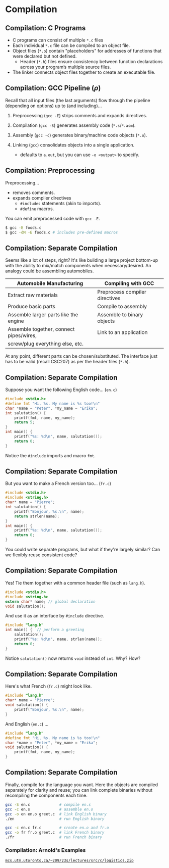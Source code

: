 # Compilation

## Compilation: C Programs

- C programs can consist of multiple `*.c` files
- Each individual `*.c` file can be compiled to an object file.
- Object files (`*.o`) contain "placeholders" for addresses of functions that were declared but not defined.
  - Header (`*.h`) files ensure consistency between function
    declarations across your program’s multiple source files.
- The linker connects object files together to create an
  executable file.

## Compilation: GCC Pipeline ($\rho$)

Recall that all input files (the last arguments) flow through the pipeline (depending on options) up to (and including)...

1. Preprocessing (`gcc -E`) strips comments and expands directives.
2. Compilation (`gcc -S`) generates assembly code (`*.s`/`*.asm`).
3. Assembly (`gcc -c`) generates binary/machine code objects (`*.o`).
4. Linking (`gcc`) consolidates objects into a single application.

   - defaults to `a.out`, but you can use `-o <output>` to specify.

## Compilation: Preprocessing

Preprocessing...

- removes comments.
- expands compiler directives
  - `#includes` statements (akin to imports).
  - `#define` macros.

You can emit preprocessed code with `gcc -E`.

```sh
$ gcc -E foods.c
$ gcc -dM -E foods.c # includes pre-defined macros
```

## Compilation: Separate Compilation

Seems like a lot of steps, right? It's like building a large project bottom-up with the ability to mix/match components when necessary/desired. An analogy could be assembling automobiles.

| Automobile Manufacturing                | Compiling with GCC             |
| --------------------------------------- | ------------------------------ |
| Extract raw materials                   | Preprocess compiler directives |
| Produce basic parts                     | Compile to assembly            |
| Assemble larger parts like the engine   | Assemble to binary objects     |
| Assemble together, connect pipes/wires, | Link to an application         |
| screw/plug everything else, etc.        |                                |

At any point, different parts can be chosen/substituted. The interface just has to be valid (recall CSC207) as per the header files (`*.h`).

## Compilation: Separate Compilation

Suppose you want the following English code... (`en.c`)

```c
#include <stdio.h>
#define fmt "Hi, %s. My name is %s too!\n"
char *name = "Peter", *my_name = "Erika";
int salutation() {
    printf(fmt, name, my_name);
    return 5;
}
int main() {
    printf("%s: %d\n", name, salutation());
    return 0;
}
```

Notice the `#include` imports and macro `fmt`.

## Compilation: Separate Compilation

But you want to make a French version too... (`fr.c`)

```c
#include <stdio.h>
#include <string.h>
char* name = "Pierre";
int salutation() {
    printf("Bonjour, %s.\n", name);
    return strlen(name);
}
int main() {
    printf("%s: %d\n", name, salutation());
    return 0;
}
```

You could write separate programs, but what if they're largely similar? Can we flexibly reuse consistent code?

## Compilation: Separate Compilation

Yes! Tie them together with a common header file (such as `lang.h`).

```c
#include <stdio.h>
#include <string.h>
extern char* name; // global declaration
void salutation();
```

And use it as an interface by `#include` directive.

```c
#include "lang.h"
int main() {  // perform a greeting
    salutation();
    printf("%s: %d\n", name, strlen(name));
    return 0;
}
```

Notice `salutation()` now returns `void` instead of `int`. Why? How?

## Compilation: Separate Compilation

Here's what French (`fr.c`) might look like.

```c
#include "lang.h"
char* name = "Pierre";
void salutation() {
    printf("Bonjour, %s.\n", name);
}
```

And English (`en.c`) ...

```c
#include "lang.h"
#define fmt "Hi, %s. My name is %s too!\n"
char *name = "Peter", *my_name = "Erika";
void salutation() {
    printf(fmt, name, my_name);
}
```

## Compilation: Separate Compilation

Finally, compile for the language you want. Here the objects are compiled separately for clarity and reuse; you can link complete binaries without recompiling the components each time.

```sh
gcc -S en.c             # compile en.s
gcc -c en.s             # assemble en.o
gcc -o en en.o greet.c  # link English binary
./en                    # run English binary

gcc -c en.c fr.c        # create en.o and fr.o
gcc -o fr fr.o greet.c  # link French binary
./fr                    # run French binary
```

### Compilation: Arnold's Examples

[`mcs.utm.utoronto.ca/~209/23s/lectures/src/c/logistics.zip`](https://mcs.utm.utoronto.ca/~209/23s/lectures/src/c/logistics.zip)
